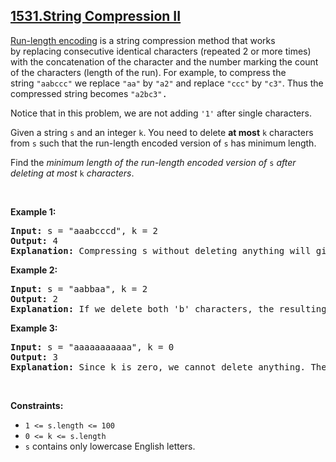## [1531.String Compression II](https://leetcode.com/problems/string-compression-ii/)
<p><a href="http://en.wikipedia.org/wiki/Run-length_encoding">Run-length encoding</a> is a string compression method that works by&nbsp;replacing consecutive identical characters (repeated 2 or more times) with the concatenation of the character and the number marking the count of the characters (length of the run). For example, to compress the string&nbsp;<code>&quot;aabccc&quot;</code>&nbsp;we replace <font face="monospace"><code>&quot;aa&quot;</code></font>&nbsp;by&nbsp;<font face="monospace"><code>&quot;a2&quot;</code></font>&nbsp;and replace <font face="monospace"><code>&quot;ccc&quot;</code></font>&nbsp;by&nbsp;<font face="monospace"><code>&quot;c3&quot;</code></font>. Thus the compressed string becomes <font face="monospace"><code>&quot;a2bc3&quot;</code>.</font></p>

<p>Notice that in this problem, we are not adding&nbsp;<code>&#39;1&#39;</code>&nbsp;after single characters.</p>

<p>Given a&nbsp;string <code>s</code>&nbsp;and an integer <code>k</code>. You need to delete <strong>at most</strong>&nbsp;<code>k</code> characters from&nbsp;<code>s</code>&nbsp;such that the run-length encoded version of <code>s</code>&nbsp;has minimum length.</p>

<p>Find the <em>minimum length of the run-length encoded&nbsp;version of </em><code>s</code><em> after deleting at most </em><code>k</code><em> characters</em>.</p>

<p>&nbsp;</p>
<p><strong class="example">Example 1:</strong></p>

<pre>
<strong>Input:</strong> s = &quot;aaabcccd&quot;, k = 2
<strong>Output:</strong> 4
<b>Explanation: </b>Compressing s without deleting anything will give us &quot;a3bc3d&quot; of length 6. Deleting any of the characters &#39;a&#39; or &#39;c&#39; would at most decrease the length of the compressed string to 5, for instance delete 2 &#39;a&#39; then we will have s = &quot;abcccd&quot; which compressed is abc3d. Therefore, the optimal way is to delete &#39;b&#39; and &#39;d&#39;, then the compressed version of s will be &quot;a3c3&quot; of length 4.</pre>

<p><strong class="example">Example 2:</strong></p>

<pre>
<strong>Input:</strong> s = &quot;aabbaa&quot;, k = 2
<strong>Output:</strong> 2
<b>Explanation: </b>If we delete both &#39;b&#39; characters, the resulting compressed string would be &quot;a4&quot; of length 2.
</pre>

<p><strong class="example">Example 3:</strong></p>

<pre>
<strong>Input:</strong> s = &quot;aaaaaaaaaaa&quot;, k = 0
<strong>Output:</strong> 3
<strong>Explanation: </strong>Since k is zero, we cannot delete anything. The compressed string is &quot;a11&quot; of length 3.
</pre>

<p>&nbsp;</p>
<p><strong>Constraints:</strong></p>

<ul>
	<li><code>1 &lt;= s.length &lt;= 100</code></li>
	<li><code>0 &lt;= k &lt;= s.length</code></li>
	<li><code>s</code> contains only lowercase English letters.</li>
</ul>
